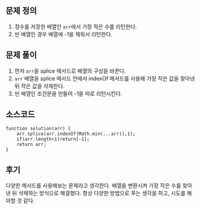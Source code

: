 ## 문제 정의

1. 정수를 저장한 배열인 `arr`에서 가장 작은 수를 리턴한다.
2. 빈 배열인 경우 배열에 -1을 채워서 리턴한다.

## 문제 풀이

1. 먼저 `arr`을 splice 메서드로 배열의 구성을 바꾼다.
2. `arr` 배열을 splice 메서드 안에서 indexOf 메서드를 사용해 가장 작은 값을 찾아낸 뒤 작은 값을 삭제한다.
3. 빈 배열인 조건문을 만들어 -1을 따로 리턴시킨다.

## 소스코드

```
function solution(arr) {
    arr.splice(arr.indexOf(Math.min(...arr)),1);
    if(arr.length<1)return[-1];
    return arr;
}
```

## 후기

다양한 메서드를 사용해보는 문제라고 생각한다. 배열을 변환시켜 가장 작은 수를 찾아낸 뒤 삭제하는 방식으로 해결했다.
항상 다양한 방법으로 푸는 생각을 하고, 시도를 해야할 것 같다.